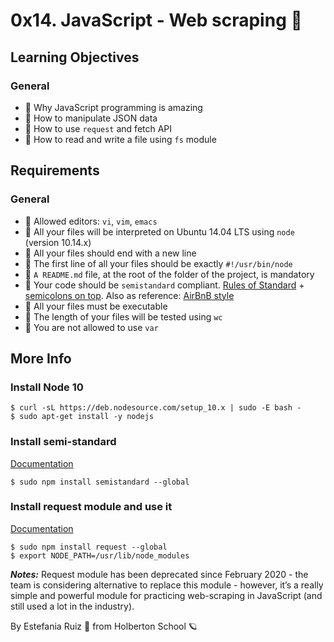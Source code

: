 # 0x14. JavaScript - Web scraping 🎩
## Learning Objectives
### General
- 📖 Why JavaScript programming is amazing
- 📖 How to manipulate JSON data
- 📖 How to use `request` and fetch API
- 📖 How to read and write a file using `fs` module

## Requirements
### General
- 🚩 Allowed editors: `vi`, `vim`, `emacs`
- 🚩 All your files will be interpreted on Ubuntu 14.04 LTS using `node` (version 10.14.x)
- 🚩 All your files should end with a new line
- 🚩 The first line of all your files should be exactly `#!/usr/bin/node`
- 🚩 `A README.md` file, at the root of the folder of the project, is mandatory
- 🚩 Your code should be `semistandard` compliant. [Rules of Standard](https://standardjs.com/rules.html) + [semicolons on top](https://github.com/standard/semistandard). Also as reference: [AirBnB style](https://github.com/airbnb/javascript)
- 🚩 All your files must be executable
- 🚩 The length of your files will be tested using `wc`
- 🚩 You are not allowed to use `var`

## More Info
### Install Node 10
```
$ curl -sL https://deb.nodesource.com/setup_10.x | sudo -E bash -
$ sudo apt-get install -y nodejs
```

### Install semi-standard
[Documentation](https://github.com/standard/semistandard)
```
$ sudo npm install semistandard --global
```
### Install request module and use it
[Documentation](https://github.com/request/request)
```
$ sudo npm install request --global
$ export NODE_PATH=/usr/lib/node_modules
```
**_Notes:_** Request module has been deprecated since February 2020 - the team is considering alternative to replace this module - however, it’s a really simple and powerful module for practicing web-scraping in JavaScript (and still used a lot in the industry).

By Estefania Ruiz 🦌 from Holberton School 🪐